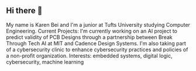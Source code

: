 ## Hi there 👋

<!--
**kbei5234/kbei5234** is a ✨ _special_ ✨ repository because its `README.md` (this file) appears on your GitHub profile.

Here are some ideas to get you started:

- 🔭 I’m currently working on ...
- 🌱 I’m currently learning ...
- 👯 I’m looking to collaborate on ...
- 🤔 I’m looking for help with ...
- 💬 Ask me about ...
- 📫 How to reach me: ...
- 😄 Pronouns: ...
- ⚡ Fun fact: ...
-->

My name is Karen Bei and I'm a junior at Tufts University studying Computer Engineering. 
Current Projects: I'm currently working on an AI project to predict validity of PCB Designs through a partnership between Break Through Tech AI at MIT and Cadence Design Systems. I'm also taking part of a cybersecurity clinic to enhance cybersecurity practices and policies of a non-profit organization. 
Interests: embedded systems, digital logic, cybersecurity, machine learning
